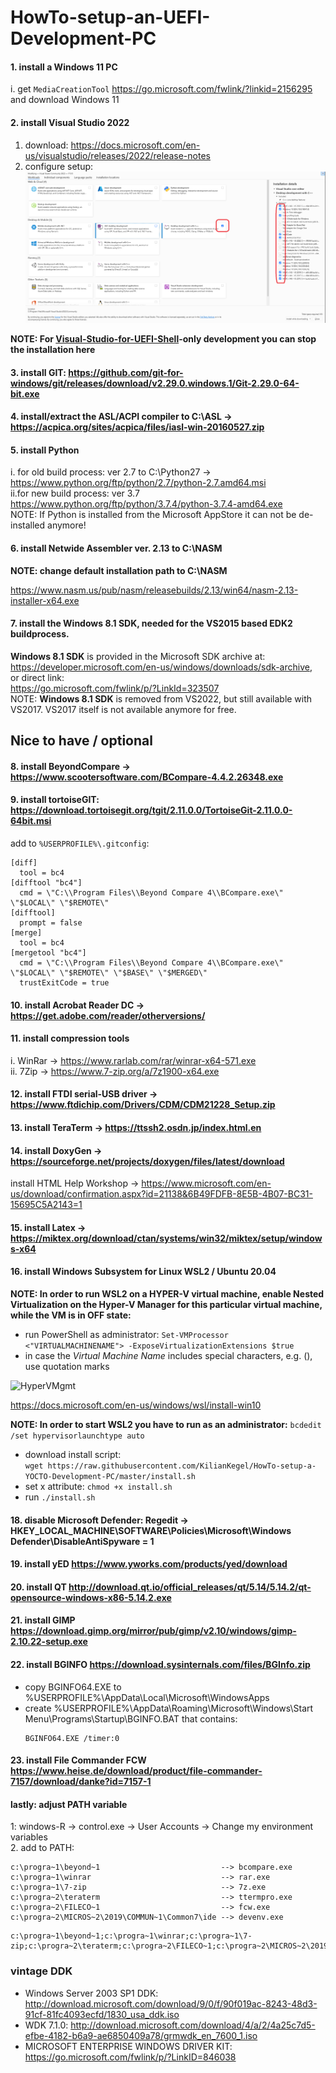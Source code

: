 # HowTo-setup-an-UEFI-Development-PC

#### 1. install a Windows 11 PC<br>
   i.  get `MediaCreationTool` https://go.microsoft.com/fwlink/?linkid=2156295 and download Windows 11<br>
#### 2. install Visual Studio 2022<br>
   1. download: https://docs.microsoft.com/en-us/visualstudio/releases/2022/release-notes<br>
   2. configure setup:
   ![installselection2022](VS2022-components.png)
   
   **NOTE: For [Visual-Studio-for-UEFI-Shell](https://github.com/KilianKegel/Visual-Studio-for-UEFI-Shell)-only development you can stop the installation here**
   
#### 3. install GIT: https://github.com/git-for-windows/git/releases/download/v2.29.0.windows.1/Git-2.29.0-64-bit.exe<br>
#### 4. install/extract the ASL/ACPI compiler to C:\ASL -> https://acpica.org/sites/acpica/files/iasl-win-20160527.zip
#### 5. install Python<br>
   i. for old build process: ver 2.7 to C:\Python27 -> https://www.python.org/ftp/python/2.7/python-2.7.amd64.msi<br>
   ii.for new build process: ver 3.7 https://www.python.org/ftp/python/3.7.4/python-3.7.4-amd64.exe<br>
   NOTE: If Python is installed from the Microsoft AppStore it can not be de-installed anymore!
#### 6. install Netwide Assembler ver. 2.13 to C:\NASM 

**NOTE: change default installation path to C:\NASM**

   https://www.nasm.us/pub/nasm/releasebuilds/2.13/win64/nasm-2.13-installer-x64.exe
   
#### 7. install the **Windows 8.1 SDK**, needed for the VS2015 based EDK2 buildprocess.<br>
**Windows 8.1 SDK** is provided in the Microsoft SDK archive at:<br> https://developer.microsoft.com/en-us/windows/downloads/sdk-archive, <br>or direct link: <br>
https://go.microsoft.com/fwlink/p/?LinkId=323507<br>
   NOTE: **Windows 8.1 SDK** is removed from VS2022, but still available with VS2017. VS2017 itself is not available
   anymore for free.
   
## Nice to have / optional
#### 8. install BeyondCompare -> https://www.scootersoftware.com/BCompare-4.4.2.26348.exe<br>
#### 9. install tortoiseGIT: https://download.tortoisegit.org/tgit/2.11.0.0/TortoiseGit-2.11.0.0-64bit.msi
add to `%USERPROFILE%\.gitconfig`:<br>
```
[diff]
  tool = bc4
[difftool "bc4"]
  cmd = \"C:\\Program Files\\Beyond Compare 4\\BCompare.exe\" \"$LOCAL\" \"$REMOTE\"
[difftool]
  prompt = false
[merge]
  tool = bc4
[mergetool "bc4"]
  cmd = \"C:\\Program Files\\Beyond Compare 4\\BCompare.exe\" \"$LOCAL\" \"$REMOTE\" \"$BASE\" \"$MERGED\"
  trustExitCode = true
```
#### 10. install Acrobat Reader DC  -> https://get.adobe.com/reader/otherversions/<br>
#### 11. install compression tools<br>
   i. WinRar -> https://www.rarlab.com/rar/winrar-x64-571.exe<br>
   ii. 7Zip -> https://www.7-zip.org/a/7z1900-x64.exe<br>
#### 12. install FTDI serial-USB driver -> https://www.ftdichip.com/Drivers/CDM/CDM21228_Setup.zip<br>
#### 13. install TeraTerm -> https://ttssh2.osdn.jp/index.html.en<br>
#### 14. install DoxyGen -> https://sourceforge.net/projects/doxygen/files/latest/download<br>
   install HTML Help Workshop -> https://www.microsoft.com/en-us/download/confirmation.aspx?id=21138&6B49FDFB-8E5B-4B07-BC31-15695C5A2143=1
#### 15. install Latex -> https://miktex.org/download/ctan/systems/win32/miktex/setup/windows-x64
#### 16. install Windows Subsystem for Linux WSL2 / Ubuntu 20.04

**NOTE: In order to run WSL2 on a HYPER-V virtual machine, enable Nested Virtualization on the Hyper-V Manager for this particular virtual machine, while the VM is in OFF state:**

* run PowerShell as administrator: `Set-VMProcessor <"VIRTUALMACHINENAME"> -ExposeVirtualizationExtensions $true`
* in case the *Virtual Machine Name* includes special characters, e.g. (), use quotation marks

![HyperVMgmt](HyperVMgmt.png)

https://docs.microsoft.com/en-us/windows/wsl/install-win10
	
**NOTE: In order to start WSL2 you have to run as an administrator:**
`bcdedit /set hypervisorlaunchtype auto`
	
* download install script:<br>
  `wget https://raw.githubusercontent.com/KilianKegel/HowTo-setup-a-YOCTO-Development-PC/master/install.sh`
* set x attribute: `chmod +x install.sh`
* run `./install.sh`
	
#### 18. disable Microsoft Defender: Regedit -> HKEY_LOCAL_MACHINE\SOFTWARE\Policies\Microsoft\Windows Defender\DisableAntiSpyware = 1
#### 19. install yED https://www.yworks.com/products/yed/download
#### 20. install QT http://download.qt.io/official_releases/qt/5.14/5.14.2/qt-opensource-windows-x86-5.14.2.exe
#### 21. install GIMP https://download.gimp.org/mirror/pub/gimp/v2.10/windows/gimp-2.10.22-setup.exe
#### 22. install BGINFO https://download.sysinternals.com/files/BGInfo.zip
* copy BGINFO64.EXE to %USERPROFILE%\AppData\Local\Microsoft\WindowsApps
* create %USERPROFILE%\AppData\Roaming\Microsoft\Windows\Start Menu\Programs\Startup\BGINFO.BAT that contains:
	```
	BGINFO64.EXE /timer:0
	```
#### 23. install File Commander FCW https://www.heise.de/download/product/file-commander-7157/download/danke?id=7157-1

#### lastly: adjust PATH variable
1: windows-R -> control.exe -> User Accounts -> Change my environment variables<br>
2. add to PATH:<br>
```
c:\progra~1\beyond~1                           --> bcompare.exe
c:\progra~1\winrar                             --> rar.exe
c:\progra~1\7-zip                              --> 7z.exe
c:\progra~2\teraterm                           --> ttermpro.exe
c:\progra~2\FILECO~1                           --> fcw.exe
c:\progra~2\MICROS~2\2019\COMMUN~1\Common7\ide --> devenv.exe
```
```
c:\progra~1\beyond~1;c:\progra~1\winrar;c:\progra~1\7-zip;c:\progra~2\teraterm;c:\progra~2\FILECO~1;c:\progra~2\MICROS~2\2019\COMMUN~1\Common7\ide
```

### vintage DDK
* Windows Server 2003 SP1 DDK: http://download.microsoft.com/download/9/0/f/90f019ac-8243-48d3-91cf-81fc4093ecfd/1830_usa_ddk.iso<br>
* WDK 7.1.0: http://download.microsoft.com/download/4/a/2/4a25c7d5-efbe-4182-b6a9-ae6850409a78/grmwdk_en_7600_1.iso <br>
* MICROSOFT ENTERPRISE WINDOWS DRIVER KIT: https://go.microsoft.com/fwlink/p/?LinkID=846038


